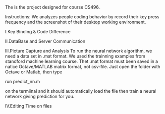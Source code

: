The is the project designed for course CS496.

Instructions:
We analyzes people coding behavior by record their key press frequency and the screenshot of their desktop working environment.

I.Key Binding & Code Difference


II.DataBase and Server Communication


III.Picture Capture and Analysis
To run the neural network algorithm, we need a data set in .mat format. We used the trainning examples from standford machine learning course. Thet .mat format must been saved in a natice Octave/MATLAB matrix format, not csv-file. 
Just open the folder with Octave or Matlab, then type

run predict_nn.m 

on the termiinal and it should automatically load the file then train a neural network giving prediction for you.

IV.Editing Time on files
